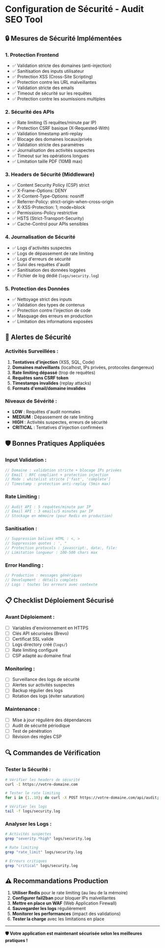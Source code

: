 # Configuration de Sécurité - Audit SEO Tool

## 🔒 Mesures de Sécurité Implémentées

### 1. **Protection Frontend**
- ✅ Validation stricte des domaines (anti-injection)
- ✅ Sanitisation des inputs utilisateur
- ✅ Protection XSS (Cross-Site Scripting)
- ✅ Protection contre les URL malveillantes
- ✅ Validation stricte des emails
- ✅ Timeout de sécurité sur les requêtes
- ✅ Protection contre les soumissions multiples

### 2. **Sécurité des APIs**
- ✅ Rate limiting (5 requêtes/minute par IP)
- ✅ Protection CSRF basique (X-Requested-With)
- ✅ Validation timestamp anti-replay
- ✅ Blocage des domaines locaux/privés
- ✅ Validation stricte des paramètres
- ✅ Journalisation des activités suspectes
- ✅ Timeout sur les opérations longues
- ✅ Limitation taille PDF (10MB max)

### 3. **Headers de Sécurité (Middleware)**
- ✅ Content Security Policy (CSP) strict
- ✅ X-Frame-Options: DENY
- ✅ X-Content-Type-Options: nosniff
- ✅ Referrer-Policy: strict-origin-when-cross-origin
- ✅ X-XSS-Protection: 1; mode=block
- ✅ Permissions-Policy restrictive
- ✅ HSTS (Strict-Transport-Security)
- ✅ Cache-Control pour APIs sensibles

### 4. **Journalisation de Sécurité**
- ✅ Logs d'activités suspectes
- ✅ Logs de dépassement de rate limiting
- ✅ Logs d'erreurs de sécurité
- ✅ Suivi des requêtes d'audit
- ✅ Sanitisation des données loggées
- ✅ Fichier de log dédié (`logs/security.log`)

### 5. **Protection des Données**
- ✅ Nettoyage strict des inputs
- ✅ Validation des types de contenus
- ✅ Protection contre l'injection de code
- ✅ Masquage des erreurs en production
- ✅ Limitation des informations exposées

## 🚨 Alertes de Sécurité

### Activités Surveillées :
1. **Tentatives d'injection** (XSS, SQL, Code)
2. **Domaines malveillants** (localhost, IPs privées, protocoles dangereux)
3. **Rate limiting dépassé** (trop de requêtes)
4. **Requêtes sans CSRF token**
5. **Timestamps invalides** (replay attacks)
6. **Formats d'email/domaine invalides**

### Niveaux de Sévérité :
- **LOW** : Requêtes d'audit normales
- **MEDIUM** : Dépassement de rate limiting
- **HIGH** : Activités suspectes, erreurs de sécurité
- **CRITICAL** : Tentatives d'injection confirmées

## 🛡️ Bonnes Pratiques Appliquées

### Input Validation :
```typescript
// Domaine : validation stricte + blocage IPs privées
// Email : RFC compliant + protection injection
// Mode : whitelist stricte ['fast', 'complete']
// Timestamp : protection anti-replay (5min max)
```

### Rate Limiting :
```typescript
// Audit API : 5 requêtes/minute par IP
// Email API : 3 emails/5 minutes par IP
// Stockage en mémoire (pour Redis en production)
```

### Sanitisation :
```typescript
// Suppression balises HTML : <, >
// Suppression quotes : ', "
// Protection protocols : javascript:, data:, file:
// Limitation longueur : 100-500 chars max
```

### Error Handling :
```typescript
// Production : messages génériques
// Development : détails complets
// Logs : toutes les erreurs avec contexte
```

## 📋 Checklist Déploiement Sécurisé

### Avant Déploiement :
- [ ] Variables d'environnement en HTTPS
- [ ] Clés API sécurisées (Brevo)
- [ ] Certificat SSL valide
- [ ] Logs directory créé (`logs/`)
- [ ] Rate limiting configuré
- [ ] CSP adapté au domaine final

### Monitoring :
- [ ] Surveillance des logs de sécurité
- [ ] Alertes sur activités suspectes
- [ ] Backup régulier des logs
- [ ] Rotation des logs (éviter saturation)

### Maintenance :
- [ ] Mise à jour régulière des dépendances
- [ ] Audit de sécurité périodique
- [ ] Test de pénétration
- [ ] Révision des règles CSP

## 🔍 Commandes de Vérification

### Tester la Sécurité :
```bash
# Vérifier les headers de sécurité
curl -I https://votre-domaine.com

# Tester le rate limiting
for i in {1..10}; do curl -X POST https://votre-domaine.com/api/audit; done

# Vérifier les logs
tail -f logs/security.log
```

### Analyser les Logs :
```bash
# Activités suspectes
grep "severity.*high" logs/security.log

# Rate limiting
grep "rate_limit" logs/security.log

# Erreurs critiques
grep "critical" logs/security.log
```

## ⚠️ Recommandations Production

1. **Utiliser Redis** pour le rate limiting (au lieu de la mémoire)
2. **Configurer fail2ban** pour bloquer IPs malveillantes
3. **Mettre en place un WAF** (Web Application Firewall)
4. **Sauvegarder les logs** régulièrement
5. **Monitorer les performances** (impact des validations)
6. **Tester la charge** avec les limitations en place

---

**🛡️ Votre application est maintenant sécurisée selon les meilleures pratiques !**
